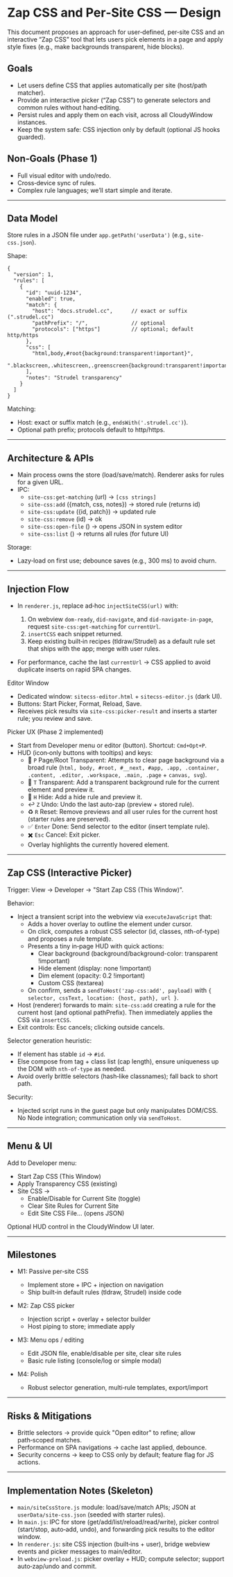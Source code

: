 # Zap CSS and Per‑Site CSS — Design

This document proposes an approach for user‑defined, per‑site CSS and an interactive “Zap CSS” tool that lets users pick elements in a page and apply style fixes (e.g., make backgrounds transparent, hide blocks).

## Goals
- Let users define CSS that applies automatically per site (host/path matcher).
- Provide an interactive picker (“Zap CSS”) to generate selectors and common rules without hand‑editing.
- Persist rules and apply them on each visit, across all CloudyWindow instances.
- Keep the system safe: CSS injection only by default (optional JS hooks guarded).

## Non‑Goals (Phase 1)
- Full visual editor with undo/redo.
- Cross‑device sync of rules.
- Complex rule languages; we’ll start simple and iterate.

---

## Data Model
Store rules in a JSON file under `app.getPath('userData')` (e.g., `site-css.json`).

Shape:
```
{
  "version": 1,
  "rules": [
    {
      "id": "uuid-1234",
      "enabled": true,
      "match": {
        "host": "docs.strudel.cc",      // exact or suffix (".strudel.cc")
        "pathPrefix": "/",              // optional
        "protocols": ["https"]          // optional; default http/https
      },
      "css": [
        "html,body,#root{background:transparent!important}",
        ".blackscreen,.whitescreen,.greenscreen{background:transparent!important}"
      ],
      "notes": "Strudel transparency"
    }
  ]
}
```

Matching:
- Host: exact or suffix match (e.g., `endsWith('.strudel.cc')`).
- Optional path prefix; protocols default to http/https.

---

## Architecture & APIs

- Main process owns the store (load/save/match). Renderer asks for rules for a given URL.
- IPC:
  - `site-css:get-matching` (url) → `[css strings]`
  - `site-css:add` ({match, css, notes}) → stored rule (returns id)
  - `site-css:update` ({id, patch}) → updated rule
  - `site-css:remove` (id) → ok
  - `site-css:open-file` () → opens JSON in system editor
  - `site-css:list` () → returns all rules (for future UI)

Storage:
- Lazy‑load on first use; debounce saves (e.g., 300 ms) to avoid churn.

---

## Injection Flow

- In `renderer.js`, replace ad‑hoc `injectSiteCSS(url)` with:
  1) On webview `dom-ready`, `did-navigate`, and `did-navigate-in-page`, request `site-css:get-matching` for `currentUrl`.
  2) `insertCSS` each snippet returned.
  3) Keep existing built‑in recipes (tldraw/Strudel) as a default rule set that ships with the app; merge with user rules.

- For performance, cache the last `currentUrl` → CSS applied to avoid duplicate inserts on rapid SPA changes.

Editor Window
- Dedicated window: `sitecss-editor.html` + `sitecss-editor.js` (dark UI).
- Buttons: Start Picker, Format, Reload, Save.
- Receives pick results via `site-css:picker-result` and inserts a starter rule; you review and save.

Picker UX (Phase 2 implemented)
- Start from Developer menu or editor (button). Shortcut: `Cmd+Opt+P`.
- HUD (icon‑only buttons with tooltips) and keys:
  - 📄 `P` Page/Root Transparent: Attempts to clear page background via a broad rule (`html, body, #root, #__next, #app, .app, .container, .content, .editor, .workspace, .main, .page` + `canvas, svg`).
  - 🫥 `T` Transparent: Add a transparent background rule for the current element and preview it.
  - 🙈 `H` Hide: Add a hide rule and preview it.
  - ↩️ `Z` Undo: Undo the last auto‑zap (preview + stored rule).
  - ♻️ `R` Reset: Remove previews and all user rules for the current host (starter rules are preserved).
  - ✅ `Enter` Done: Send selector to the editor (insert template rule).
  - ✖️ `Esc` Cancel: Exit picker.
  - Overlay highlights the currently hovered element.

---

## Zap CSS (Interactive Picker)

Trigger: View → Developer → "Start Zap CSS (This Window)".

Behavior:
- Inject a transient script into the webview via `executeJavaScript` that:
  - Adds a hover overlay to outline the element under cursor.
  - On click, computes a robust CSS selector (id, classes, nth-of-type) and proposes a rule template.
  - Presents a tiny in‑page HUD with quick actions:
    - Clear background (background/background-color: transparent !important)
    - Hide element (display: none !important)
    - Dim element (opacity: 0.2 !important)
    - Custom CSS (textarea)
  - On confirm, sends a `sendToHost('zap-css:add', payload)` with `{ selector, cssText, location: {host, path}, url }`.
- Host (renderer) forwards to main: `site-css:add` creating a rule for the current host (and optional pathPrefix). Then immediately applies the CSS via `insertCSS`.
- Exit controls: Esc cancels; clicking outside cancels.

Selector generation heuristic:
- If element has stable `id` → `#id`.
- Else compose from tag + class list (cap length), ensure uniqueness up the DOM with `nth-of-type` as needed.
- Avoid overly brittle selectors (hash‑like classnames); fall back to short path.

Security:
- Injected script runs in the guest page but only manipulates DOM/CSS. No Node integration; communication only via `sendToHost`.

---

## Menu & UI

Add to Developer menu:
- Start Zap CSS (This Window)
- Apply Transparency CSS (existing)
- Site CSS →
  - Enable/Disable for Current Site (toggle)
  - Clear Site Rules for Current Site
  - Edit Site CSS File… (opens JSON)

Optional HUD control in the CloudyWindow UI later.

---

## Milestones

- M1: Passive per‑site CSS
  - Implement store + IPC + injection on navigation
  - Ship built‑in default rules (tldraw, Strudel) inside code

- M2: Zap CSS picker
  - Injection script + overlay + selector builder
  - Host piping to store; immediate apply

- M3: Menu ops / editing
  - Edit JSON file, enable/disable per site, clear site rules
  - Basic rule listing (console/log or simple modal)

- M4: Polish
  - Robust selector generation, multi‑rule templates, export/import

---

## Risks & Mitigations
- Brittle selectors → provide quick "Open editor" to refine; allow path‑scoped matches.
- Performance on SPA navigations → cache last applied, debounce.
- Security concerns → keep to CSS only by default; feature flag for JS actions.

---

## Implementation Notes (Skeleton)
- `main/siteCssStore.js` module: load/save/match APIs; JSON at `userData/site-css.json` (seeded with starter rules).
- In `main.js`: IPC for store (get/add/list/reload/read/write), picker control (start/stop, auto‑add, undo), and forwarding pick results to the editor window.
- In `renderer.js`: site CSS injection (built‑ins + user), bridge webview events and picker messages to main/editor.
- In `webview-preload.js`: picker overlay + HUD; compute selector; support auto‑zap/undo and commit.
